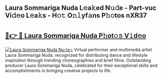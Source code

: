 ## Laura Sommariga Nuda L𝚎a𝚔ed N𝚞𝚍e - Part-vuc Vi𝚍𝚎o L𝚎a𝚔s - H𝚘𝚝 O𝚗𝚕yf𝚊ns P𝚑𝚘tos nXR37

# <h2><a href="http://kf4i5a.oniu.top/?m=Laura+Sommariga+Nuda">🔗👉 🔴 Laura Sommariga Nuda P𝚑ot𝚘𝚜 V𝚒d𝚎o</a></h2>

[![Laura Sommariga Nuda Nu𝚍e𝚜](https://i.imgur.com/0qMVB7G.gif)](http://kf4i5a.oniu.top/?m=Laura+Sommariga+Nuda)
Virtual performer and multimedia artist Laura Sommariga Nuda, recognized for distributing dance and lifestyle inspiration through trending choreographies and brief films. Outstanding producer Laura Sommariga Nuda, celebrated for their exceptional skills and accomplishments in bringing creative projects to life.  
